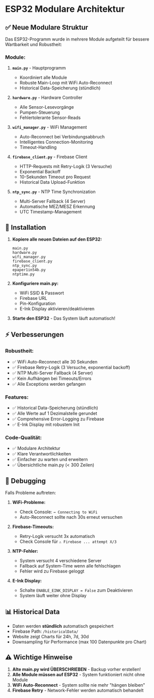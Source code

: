 # ESP32 Modulare Architektur

## ✅ Neue Modulare Struktur

Das ESP32-Programm wurde in mehrere Module aufgeteilt für bessere Wartbarkeit und Robustheit:

### Module:

1. **`main.py`** - Hauptprogramm
   - Koordiniert alle Module
   - Robuste Main-Loop mit WiFi Auto-Reconnect
   - Historical Data-Speicherung (stündlich)

2. **`hardware.py`** - Hardware Controller
   - Alle Sensor-Lesevorgänge
   - Pumpen-Steuerung
   - Fehlertolerante Sensor-Reads

3. **`wifi_manager.py`** - WiFi Management
   - Auto-Reconnect bei Verbindungsabbruch
   - Intelligentes Connection-Monitoring
   - Timeout-Handling

4. **`firebase_client.py`** - Firebase Client
   - HTTP-Requests mit Retry-Logik (3 Versuche)
   - Exponential Backoff
   - 10-Sekunden Timeout pro Request
   - Historical Data Upload-Funktion

5. **`ntp_sync.py`** - NTP Time Synchronization
   - Multi-Server Fallback (4 Server)
   - Automatische MEZ/MESZ Erkennung
   - UTC Timestamp-Management

## 🚀 Installation

1. **Kopiere alle neuen Dateien auf den ESP32:**
   ```
   main.py
   hardware.py
   wifi_manager.py
   firebase_client.py
   ntp_sync.py
   epaper1in54b.py
   ntptime.py
   ```

2. **Konfiguriere main.py:**
   - WiFi SSID & Passwort
   - Firebase URL
   - Pin-Konfiguration
   - E-Ink Display aktivieren/deaktivieren

3. **Starte den ESP32** - Das System läuft automatisch!

## ⚡ Verbesserungen

### Robustheit:
- ✅ WiFi Auto-Reconnect alle 30 Sekunden
- ✅ Firebase Retry-Logik (3 Versuche, exponential backoff)
- ✅ NTP Multi-Server Fallback (4 Server)
- ✅ Kein Aufhängen bei Timeouts/Errors
- ✅ Alle Exceptions werden gefangen

### Features:
- ✅ Historical Data-Speicherung (stündlich)
- ✅ Alle Werte auf 1 Dezimalstelle gerundet
- ✅ Comprehensive Error-Logging zu Firebase
- ✅ E-Ink Display mit robustem Init

### Code-Qualität:
- ✅ Modulare Architektur
- ✅ Klare Verantwortlichkeiten
- ✅ Einfacher zu warten und erweitern
- ✅ Übersichtliche main.py (< 300 Zeilen)

## 🔧 Debugging

Falls Probleme auftreten:

1. **WiFi-Probleme:** 
   - Check Console: `→ Connecting to WiFi`
   - Auto-Reconnect sollte nach 30s erneut versuchen

2. **Firebase-Timeouts:**
   - Retry-Logik versucht 3x automatisch
   - Check Console für `⚠ Firebase ... attempt X/3`

3. **NTP-Fehler:**
   - System versucht 4 verschiedene Server
   - Fallback auf System-Time wenn alle fehlschlagen
   - Fehler wird zu Firebase geloggt

4. **E-Ink Display:**
   - Schalte `ENABLE_EINK_DISPLAY = False` zum Deaktivieren
   - System läuft weiter ohne Display

## 📊 Historical Data

- Daten werden **stündlich** automatisch gespeichert
- Firebase Path: `/historicalData/`
- Website zeigt Charts für 24h, 7d, 30d
- Downsampling für Performance (max 100 Datenpunkte pro Chart)

## ⚠️ Wichtige Hinweise

1. **Alte main.py wird ÜBERSCHRIEBEN** - Backup vorher erstellen!
2. **Alle Module müssen auf ESP32** - System funktioniert nicht ohne Module
3. **WiFi Auto-Reconnect** - System sollte nie mehr "hängen bleiben"
4. **Firebase Retry** - Network-Fehler werden automatisch behandelt
